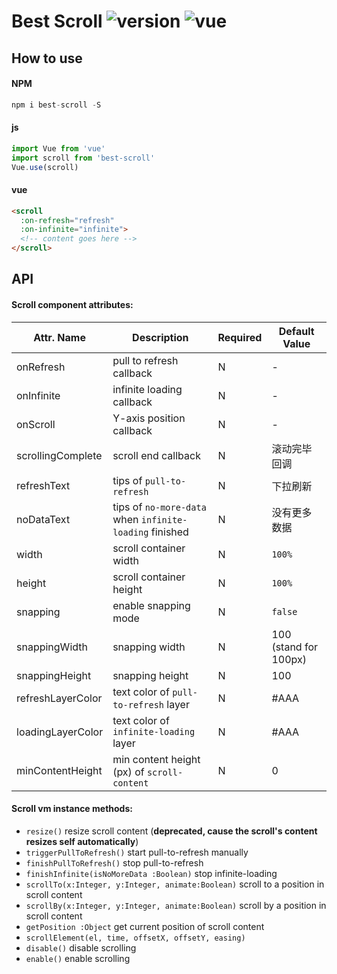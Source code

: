 # Best Scroll ![version](https://img.shields.io/badge/version-%20v2.2.0%20-green.svg) ![vue](https://img.shields.io/badge/vue-%20v2.1%20-green.svg) 

## How to use

#### NPM
```js
npm i best-scroll -S
```
#### js
```js
import Vue from 'vue'
import scroll from 'best-scroll'
Vue.use(scroll)
```

#### vue
```html
<scroll 
  :on-refresh="refresh"
  :on-infinite="infinite">
  <!-- content goes here -->
</scroll>
```

## API

#### Scroll component attributes:

| Attr. Name | Description | Required | Default Value |
|-----|-----|-----|-----|
| onRefresh | pull to refresh callback | N | - |
| onInfinite | infinite loading callback | N | - |
| onScroll | Y-axis position callback | N | - |
| scrollingComplete | scroll end callback | N | 滚动完毕回调 |
| refreshText | tips of `pull-to-refresh` | N | 下拉刷新 |
| noDataText | tips of `no-more-data` when `infinite-loading` finished | N | 没有更多数据 |
| width | scroll container width | N | `100%` |
| height | scroll container height | N | `100%` |
| snapping | enable snapping mode | N | `false` |
| snappingWidth | snapping width | N | 100 (stand for 100px) |
| snappingHeight | snapping height | N | 100 |
| refreshLayerColor | text color of `pull-to-refresh` layer | N | #AAA |
| loadingLayerColor | text color of `infinite-loading` layer | N | #AAA |
| minContentHeight | min content height (px) of `scroll-content` | N | 0 |

#### Scroll vm instance methods:

- `resize()` resize scroll content (**deprecated, cause the scroll's content resizes self automatically**)
- `triggerPullToRefresh()` start pull-to-refresh manually
- `finishPullToRefresh()` stop pull-to-refresh
- `finishInfinite(isNoMoreData :Boolean)` stop infinite-loading
- `scrollTo(x:Integer, y:Integer, animate:Boolean)` scroll to a position in scroll content
- `scrollBy(x:Integer, y:Integer, animate:Boolean)` scroll by a position in scroll content
- `getPosition :Object` get current position of scroll content
- `scrollElement(el, time, offsetX, offsetY, easing)` 
- `disable()` disable scrolling
- `enable()` enable scrolling
